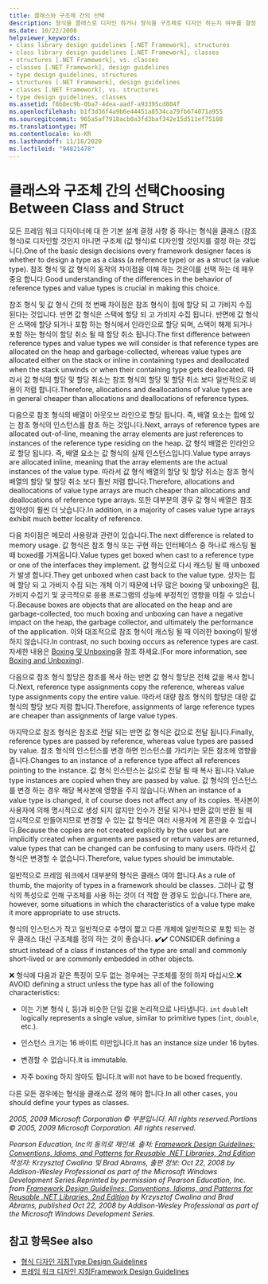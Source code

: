 ```yaml
---
title: 클래스와 구조체 간의 선택
description: 형식을 클래스로 디자인 하거나 형식을 구조체로 디자인 하는지 여부를 결정 하는 방법에 대해 알아봅니다. .NET에서 참조 형식 및 값 형식이 어떻게 다른 지 이해 합니다.
ms.date: 10/22/2008
helpviewer_keywords:
- class library design guidelines [.NET Framework], structures
- class library design guidelines [.NET Framework], classes
- structures [.NET Framework], vs. classes
- classes [.NET Framework], design guidelines
- type design guidelines, structures
- structures [.NET Framework], design guidelines
- classes [.NET Framework], vs. structures
- type design guidelines, classes
ms.assetid: f8b8ec9b-0ba7-4dea-aadf-a93395cd804f
ms.openlocfilehash: b1f3d36f4a9b6e44451a8534ca79fb674071a955
ms.sourcegitcommit: 965a5af7918acb0a3fd3baf342e15d511ef75188
ms.translationtype: MT
ms.contentlocale: ko-KR
ms.lasthandoff: 11/18/2020
ms.locfileid: "94821478"
---
```

# <a name="choosing-between-class-and-struct"></a><span data-ttu-id="a9d1b-104">클래스와 구조체 간의 선택</span><span class="sxs-lookup"><span data-stu-id="a9d1b-104">Choosing Between Class and Struct</span></span>
<span data-ttu-id="a9d1b-105">모든 프레임 워크 디자이너에 대 한 기본 설계 결정 사항 중 하나는 형식을 클래스 (참조 형식)로 디자인할 것인지 아니면 구조체 (값 형식)로 디자인할 것인지를 결정 하는 것입니다.</span><span class="sxs-lookup"><span data-stu-id="a9d1b-105">One of the basic design decisions every framework designer faces is whether to design a type as a class (a reference type) or as a struct (a value type).</span></span> <span data-ttu-id="a9d1b-106">참조 형식 및 값 형식의 동작의 차이점을 이해 하는 것은이를 선택 하는 데 매우 중요 합니다.</span><span class="sxs-lookup"><span data-stu-id="a9d1b-106">Good understanding of the differences in the behavior of reference types and value types is crucial in making this choice.</span></span>

 <span data-ttu-id="a9d1b-107">참조 형식 및 값 형식 간의 첫 번째 차이점은 참조 형식이 힙에 할당 되 고 가비지 수집 된다는 것입니다. 반면 값 형식은 스택에 할당 되 고 가비지 수집 됩니다. 반면에 값 형식은 스택에 할당 되거나 포함 하는 형식에서 인라인으로 할당 되며, 스택이 해제 되거나 포함 하는 형식이 할당 취소 될 때 할당 취소 됩니다.</span><span class="sxs-lookup"><span data-stu-id="a9d1b-107">The first difference between reference types and value types we will consider is that reference types are allocated on the heap and garbage-collected, whereas value types are allocated either on the stack or inline in containing types and deallocated when the stack unwinds or when their containing type gets deallocated.</span></span> <span data-ttu-id="a9d1b-108">따라서 값 형식의 할당 및 할당 취소는 참조 형식의 할당 및 할당 취소 보다 일반적으로 비용이 저렴 합니다.</span><span class="sxs-lookup"><span data-stu-id="a9d1b-108">Therefore, allocations and deallocations of value types are in general cheaper than allocations and deallocations of reference types.</span></span>

 <span data-ttu-id="a9d1b-109">다음으로 참조 형식의 배열이 아웃오브 라인으로 할당 됩니다. 즉, 배열 요소는 힙에 있는 참조 형식의 인스턴스를 참조 하는 것입니다.</span><span class="sxs-lookup"><span data-stu-id="a9d1b-109">Next, arrays of reference types are allocated out-of-line, meaning the array elements are just references to instances of the reference type residing on the heap.</span></span> <span data-ttu-id="a9d1b-110">값 형식 배열은 인라인으로 할당 됩니다. 즉, 배열 요소는 값 형식의 실제 인스턴스입니다.</span><span class="sxs-lookup"><span data-stu-id="a9d1b-110">Value type arrays are allocated inline, meaning that the array elements are the actual instances of the value type.</span></span> <span data-ttu-id="a9d1b-111">따라서 값 형식 배열의 할당 및 할당 취소는 참조 형식 배열의 할당 및 할당 취소 보다 훨씬 저렴 합니다.</span><span class="sxs-lookup"><span data-stu-id="a9d1b-111">Therefore, allocations and deallocations of value type arrays are much cheaper than allocations and deallocations of reference type arrays.</span></span> <span data-ttu-id="a9d1b-112">또한 대부분의 경우 값 형식 배열은 참조 집약성이 훨씬 더 낫습니다.</span><span class="sxs-lookup"><span data-stu-id="a9d1b-112">In addition, in a majority of cases value type arrays exhibit much better locality of reference.</span></span>

 <span data-ttu-id="a9d1b-113">다음 차이점은 메모리 사용량과 관련이 있습니다.</span><span class="sxs-lookup"><span data-stu-id="a9d1b-113">The next difference is related to memory usage.</span></span> <span data-ttu-id="a9d1b-114">값 형식은 참조 형식 또는 구현 하는 인터페이스 중 하나로 캐스팅 될 때 boxed를 가져옵니다.</span><span class="sxs-lookup"><span data-stu-id="a9d1b-114">Value types get boxed when cast to a reference type or one of the interfaces they implement.</span></span> <span data-ttu-id="a9d1b-115">값 형식으로 다시 캐스팅 될 때 unboxed가 발생 합니다.</span><span class="sxs-lookup"><span data-stu-id="a9d1b-115">They get unboxed when cast back to the value type.</span></span> <span data-ttu-id="a9d1b-116">상자는 힙에 할당 되 고 가비지 수집 되는 개체 이기 때문에 너무 많은 boxing 및 unboxing은 힙, 가비지 수집기 및 궁극적으로 응용 프로그램의 성능에 부정적인 영향을 미칠 수 있습니다.</span><span class="sxs-lookup"><span data-stu-id="a9d1b-116">Because boxes are objects that are allocated on the heap and are garbage-collected, too much boxing and unboxing can have a negative impact on the heap, the garbage collector, and ultimately the performance of the application.</span></span>  <span data-ttu-id="a9d1b-117">이와 대조적으로 참조 형식이 캐스팅 될 때 이러한 boxing이 발생 하지 않습니다.</span><span class="sxs-lookup"><span data-stu-id="a9d1b-117">In contrast, no such boxing occurs as reference types are cast.</span></span> <span data-ttu-id="a9d1b-118">자세한 내용은 [Boxing 및 Unboxing](../../csharp/programming-guide/types/boxing-and-unboxing.md)을 참조 하세요.</span><span class="sxs-lookup"><span data-stu-id="a9d1b-118">(For more information, see [Boxing and Unboxing](../../csharp/programming-guide/types/boxing-and-unboxing.md)).</span></span>

 <span data-ttu-id="a9d1b-119">다음으로 참조 형식 할당은 참조를 복사 하는 반면 값 형식 할당은 전체 값을 복사 합니다.</span><span class="sxs-lookup"><span data-stu-id="a9d1b-119">Next, reference type assignments copy the reference, whereas value type assignments copy the entire value.</span></span> <span data-ttu-id="a9d1b-120">따라서 대량 참조 형식의 할당은 대량 값 형식의 할당 보다 저렴 합니다.</span><span class="sxs-lookup"><span data-stu-id="a9d1b-120">Therefore, assignments of large reference types are cheaper than assignments of large value types.</span></span>

 <span data-ttu-id="a9d1b-121">마지막으로 참조 형식은 참조로 전달 되는 반면 값 형식은 값으로 전달 됩니다.</span><span class="sxs-lookup"><span data-stu-id="a9d1b-121">Finally, reference types are passed by reference, whereas value types are passed by value.</span></span> <span data-ttu-id="a9d1b-122">참조 형식의 인스턴스를 변경 하면 인스턴스를 가리키는 모든 참조에 영향을 줍니다.</span><span class="sxs-lookup"><span data-stu-id="a9d1b-122">Changes to an instance of a reference type affect all references pointing to the instance.</span></span> <span data-ttu-id="a9d1b-123">값 형식 인스턴스는 값으로 전달 될 때 복사 됩니다.</span><span class="sxs-lookup"><span data-stu-id="a9d1b-123">Value type instances are copied when they are passed by value.</span></span> <span data-ttu-id="a9d1b-124">값 형식의 인스턴스를 변경 하는 경우 해당 복사본에 영향을 주지 않습니다.</span><span class="sxs-lookup"><span data-stu-id="a9d1b-124">When an instance of a value type is changed, it of course does not affect any of its copies.</span></span> <span data-ttu-id="a9d1b-125">복사본이 사용자에 의해 명시적으로 생성 되지 않지만 인수가 전달 되거나 반환 값이 반환 될 때 암시적으로 만들어지므로 변경할 수 있는 값 형식은 여러 사용자에 게 혼란을 수 있습니다.</span><span class="sxs-lookup"><span data-stu-id="a9d1b-125">Because the copies are not created explicitly by the user but are implicitly created when arguments are passed or return values are returned, value types that can be changed can be confusing to many users.</span></span> <span data-ttu-id="a9d1b-126">따라서 값 형식은 변경할 수 없습니다.</span><span class="sxs-lookup"><span data-stu-id="a9d1b-126">Therefore, value types should be immutable.</span></span>

 <span data-ttu-id="a9d1b-127">일반적으로 프레임 워크에서 대부분의 형식은 클래스 여야 합니다.</span><span class="sxs-lookup"><span data-stu-id="a9d1b-127">As a rule of thumb, the majority of types in a framework should be classes.</span></span> <span data-ttu-id="a9d1b-128">그러나 값 형식의 특성으로 인해 구조체를 사용 하는 것이 더 적합 한 경우도 있습니다.</span><span class="sxs-lookup"><span data-stu-id="a9d1b-128">There are, however, some situations in which the characteristics of a value type make it more appropriate to use structs.</span></span>

 <span data-ttu-id="a9d1b-129">형식의 인스턴스가 작고 일반적으로 수명이 짧고 다른 개체에 일반적으로 포함 되는 경우 클래스 대신 구조체를 정의 하는 것이 좋습니다. ✔️</span><span class="sxs-lookup"><span data-stu-id="a9d1b-129">✔️ CONSIDER defining a struct instead of a class if instances of the type are small and commonly short-lived or are commonly embedded in other objects.</span></span>

 <span data-ttu-id="a9d1b-130">❌ 형식에 다음과 같은 특징이 모두 없는 경우에는 구조체를 정의 하지 마십시오.</span><span class="sxs-lookup"><span data-stu-id="a9d1b-130">❌ AVOID defining a struct unless the type has all of the following characteristics:</span></span>

- <span data-ttu-id="a9d1b-131">이는 기본 형식 (, 등)과 비슷한 단일 값을 논리적으로 나타냅니다. `int` `double`</span><span class="sxs-lookup"><span data-stu-id="a9d1b-131">It logically represents a single value, similar to primitive types (`int`, `double`, etc.).</span></span>

- <span data-ttu-id="a9d1b-132">인스턴스 크기는 16 바이트 미만입니다.</span><span class="sxs-lookup"><span data-stu-id="a9d1b-132">It has an instance size under 16 bytes.</span></span>

- <span data-ttu-id="a9d1b-133">변경할 수 없습니다.</span><span class="sxs-lookup"><span data-stu-id="a9d1b-133">It is immutable.</span></span>

- <span data-ttu-id="a9d1b-134">자주 boxing 하지 않아도 됩니다.</span><span class="sxs-lookup"><span data-stu-id="a9d1b-134">It will not have to be boxed frequently.</span></span>

 <span data-ttu-id="a9d1b-135">다른 모든 경우에는 형식을 클래스로 정의 해야 합니다.</span><span class="sxs-lookup"><span data-stu-id="a9d1b-135">In all other cases, you should define your types as classes.</span></span>

 <span data-ttu-id="a9d1b-136">*2005, 2009 Microsoft Corporation © 부분입니다. All rights reserved.*</span><span class="sxs-lookup"><span data-stu-id="a9d1b-136">*Portions © 2005, 2009 Microsoft Corporation. All rights reserved.*</span></span>

 <span data-ttu-id="a9d1b-137">*Pearson Education, Inc의 동의로 재인쇄. 출처: [Framework Design Guidelines: Conventions, Idioms, and Patterns for Reusable .NET Libraries, 2nd Edition](https://www.informit.com/store/framework-design-guidelines-conventions-idioms-and-9780321545619) 작성자: Krzysztof Cwalina 및 Brad Abrams, 출판 정보: Oct 22, 2008 by Addison-Wesley Professional as part of the Microsoft Windows Development Series.*</span><span class="sxs-lookup"><span data-stu-id="a9d1b-137">*Reprinted by permission of Pearson Education, Inc. from [Framework Design Guidelines: Conventions, Idioms, and Patterns for Reusable .NET Libraries, 2nd Edition](https://www.informit.com/store/framework-design-guidelines-conventions-idioms-and-9780321545619) by Krzysztof Cwalina and Brad Abrams, published Oct 22, 2008 by Addison-Wesley Professional as part of the Microsoft Windows Development Series.*</span></span>

## <a name="see-also"></a><span data-ttu-id="a9d1b-138">참고 항목</span><span class="sxs-lookup"><span data-stu-id="a9d1b-138">See also</span></span>

- [<span data-ttu-id="a9d1b-139">형식 디자인 지침</span><span class="sxs-lookup"><span data-stu-id="a9d1b-139">Type Design Guidelines</span></span>](type.md)
- [<span data-ttu-id="a9d1b-140">프레임 워크 디자인 지침</span><span class="sxs-lookup"><span data-stu-id="a9d1b-140">Framework Design Guidelines</span></span>](index.md)
